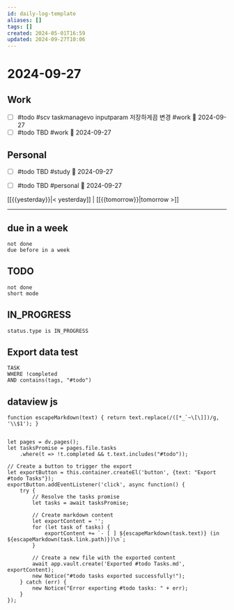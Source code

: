 ```yaml
---
id: daily-log-template
aliases: []
tags: []
created: 2024-05-01T16:59
updated: 2024-09-27T10:06
---
```


# 2024-09-27

## Work

- [ ] #todo #scv taskmanagevo inputparam 저장하게끔 변경 #work 📅 2024-09-27 
- [ ] #todo TBD #work 📅 2024-09-27

## Personal


- [ ] #todo TBD #study 📅 2024-09-27 
- [ ] #todo TBD #personal 📅 2024-09-27


[[{{yesterday}}|< yesterday]] | [[{{tomorrow}}|tomorrow >]]

---

## due in a week

```tasks
not done
due before in a week
```

## TODO

```tasks
not done
short mode
```

## IN_PROGRESS

```tasks
status.type is IN_PROGRESS
```

## Export data test

```dataview
TASK
WHERE !completed
AND contains(tags, "#todo")
```

## dataview js

```dataviewjs
function escapeMarkdown(text) { return text.replace(/([*_`~\[\]])/g, '\\$1'); }


let pages = dv.pages();
let tasksPromise = pages.file.tasks
    .where(t => !t.completed && t.text.includes("#todo"));

// Create a button to trigger the export
let exportButton = this.container.createEl('button', {text: "Export #todo Tasks"});
exportButton.addEventListener('click', async function() {
    try {
        // Resolve the tasks promise
        let tasks = await tasksPromise;

        // Create markdown content
        let exportContent = '';
        for (let task of tasks) {
            exportContent += `- [ ] ${escapeMarkdown(task.text)} (in ${escapeMarkdown(task.link.path)})\n`;
        }

        // Create a new file with the exported content
        await app.vault.create('Exported #todo Tasks.md', exportContent);
        new Notice("#todo tasks exported successfully!");
    } catch (err) {
        new Notice("Error exporting #todo tasks: " + err);
    }
});

```
